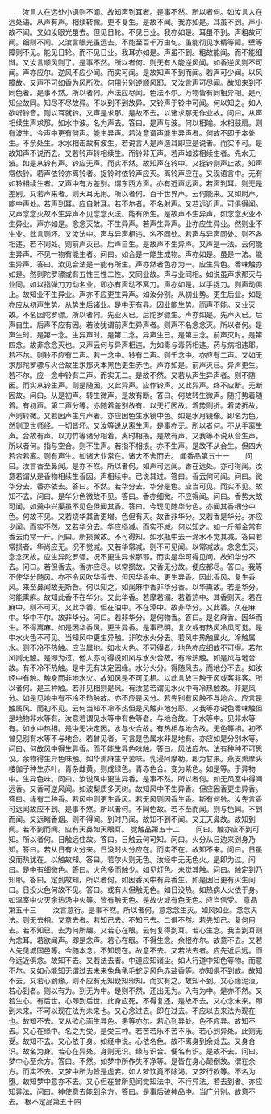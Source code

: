 <!-- { "loadSidebar": true } -->
　　汝言人在远处小语则不闻。故知声到耳者。是事不然。所以者何。如汝言人在远处语。从声有声。相续转微。更不复生。是故不闻。我亦如是。耳虽不到。声小故不闻。又如汝眼光虽去。但见日轮。不见日业。我亦如是。耳虽不到。声粗故可闻。细则不闻。又汝言眼光虽远去。不能至百千万由旬。虽能彻见水精等障。壁等障则不见。能见日轮。而不见日业。我耳亦如是。声虽不到。粗故能闻。而不能细辩。又汝言顺风则了。是事不然。所以者何。则无有人能逆风闻。如香逆风则不可闻。声亦应尔。逆风不应少闻。而实可闻。是故知声不到而闻。若声可少闻。以风障故。又声不可如香为风所吹。何用分别逆顺风耶。又汝言声可尽闻。故知来到不同色者。是事不然。所以者何。声法应尽闻。色法不尔。万物皆有同相异相。是可知尘故同。知尽不尽故异。不以到不到故异。又铃声于铃中可闻。何以知之。如人欲听铃音。则以耳就铃。又声是求那。是故不去。以诸求那无作业故。问曰。从声相续生声求那。如水中波。名为声去。答曰。是声与波。何以相喻。水相鼓扇。则有波生。今声中更有何声。能生异声。若汝意谓声能生异声者。何故不即于本处生。不余处生。水水相击故有波生。若说言人是声造耳即应是说者。而实不可。是故知声不说而去。又若铃声转相续生。而铃非无声。若声如波相续生者。先水无波。如是从铃有声。铃应无声。而实不然。故知声在铃中。又捉铃则声止故。知声常依铃。若声依铃亦离铃者。捉铃时依铃声应灭。离铃声应在。又现语言中。无有如铃相续生者。又声中有方差别。谓东西方声。亦有近声远声。若声到耳。则无是差别。又若声来者。则天耳无用。所以者何。百千世界声。云何能来。又如射声。能中声处。若声到耳。应自射耳。若不尔者。不名射声。又若远近声。可俱得闻。又声念念灭故不生异声不见念念灭法。能有所生。是故声不生异声。如念念灭业不生异业。声亦如是。念念灭故。不生异声。若声生异声。业亦应生异业。然则业不生业。此言则坏。又汝法中。声与异声相违。名不同处。若声与异声同处。则不各相违。若不同处。则前声灭已。后声自生。是故声不生异声。又声是一法。云何能生异声。不见一物有能生者。问曰。如合是一能生成物。声亦如是。虽是一法。能生异声。答曰。汝见合法是一能有所生。声亦然者色亦为一。应生异色。香味触亦如是。然则陀罗骠或有五性三性二性。又同业故。声与业同相。如说虽声求那灭与业同。如以指弹刀刀动名业。即亦有声动不离刀。声亦如是。以手捉刀。则声动俱止。故知业不生异业。声亦不应更生异声。如汝分别。从初业势。更生后业。如是亦应从初声生势。从势生后诸业。是中无有异。因业能生势。而声不能。又业灭故。不名因陀罗骠。所以者何。先业灭已。后陀罗骠生。声亦如是。先声灭已。后声自生。后声不应有因。若汝犹谓前声生异声者。则声不名念念灭。所以者何。是声生时。是第一念。生异声时。是第二念。异声生已。是第三念。前声灭时。是第四念。故非念念灭也。又声云何与异声相违。为如毒与毒药相违。药与病相违耶。若不尔。则铃不应有二声。若一念中。铃有二声。则千念中。亦应有二声。又如无求那陀罗骠与火合故生求那灭本黑色更生赤色。声亦如是。前声灭已。异声更生。若不尔。应一念中铃有二声。而实无二。是故不然。又若从声生异声者。则不随因。而实从铃生声。则是随因。又此异声。应作铃声。又此异声。终不应断。无断因故。问曰。从是初声。转生微声。是故有断。答曰。何故转生微声。随打势着随着。有初声。第二声分等。亦随着差别故有。以无打因故。着势则折。着势折故。声则转微。又若因声生异声者。亦应因色生水镜中色。如是水月镜像。即名为色。然则卫世师经。一切皆坏。又汝等说从离生声。是事亦无。所以者何。不从手离生声。合故有声。以刀竹等诸分相着。离时相掁。是故有声。又我等不说从合生声。所以者何。指与空合。则不生声。若指不相掁。亦不生声。是故不从合生。但四大若合若离。则有声生。如诸大业常在。诸大不舍而去。
闻香品第五十一
　　问曰。汝言香至鼻闻。是亦不然。所以者何。如声可远闻。香在远处。亦可得闻。汝意若谓从是香物相续生香因。声相续中。已说其过。答曰。香云何可闻。问曰。微华分去。香亦依去。答曰。不然。若华分去。华分是色。应当可见。而实不见。故知不去。问曰。是华分色微故不见。答曰。香亦细微。不应得闻。问曰。香势大故可闻。如羹中兴渠虽不见色但闻其香。答曰。今现见随华分色。亦闻其香细分中色。何故不见。又若烧华其香更增。色但有灭。故香非华分。又若香是华分。亦应少闻。而实不然。又若华分去。华应损减。而实不减。何以知之。如一斤郁金常有香去而常一斤。问曰。所损微故。不可得知。如水瓶中去一渧水不觉其减。答曰若常损者。华尚应无。况不觉减。又若华常减。则不可见闻。以常减故。念念生灭。念念灭故。应生异陀罗骠。况不更生异求那耶。而实是华可得见闻。故知华分不去。问曰。若但香去。香亦应尽。以常损故。又香无分故。便应都尽。答曰。我等不使华分随风。亦不令风吹华香去。但因华香中。更生异香。因此香风。复生香风。来至鼻闻故无斯咎。何以知之。如闻麻中香非华分香。以华熏故。若是华分。何能熏麻。故知此香不在华分。又此华香。若摩若搦。若着热中。其香则灭。若在麻中。则不可灭。又此华香。但在油中。不在滓中。故非华分。又此香。久在麻中。华中不尔。故非华分。问曰。若非华分。是何物香。答曰。是名麻香。因华而生。不得离麻。如是因华香风。更生异香。是事已明。复次或有热风冷风可觉。是中水火色不可见。当知风中更生异触。非吹水火分去。若风中热触属火。冷触属水。则不冷不热触。应当属地。如水火色。不可得者。地色亦应细故不可得。若尔风则无触。是即为过。他人亦可得说如风与水火合故。有冷热触。如是风与地合故。有不冷不热触。是中无有决定因缘。水分火分。得随风去。而地分不去。如汝经中有触。触身而非地水火。故知风是不可见相。以此言故三触于风或客非客。所以者何。是三种触。若非见相则是风。有汝意若谓见水火中有冷热触故。非是风分。如是见地中有不冷不热触故。亦不应是风分。若先别有风触不与地合。应言是触属风。而初不见。云何当知不冷不热但是风触非地分耶。又我等亦说色香味触但是地物非水等有。汝意若谓见水等中有色等者。与地合故。于水等中。见非水等有。如水中热相。是中无决定因。水与火合故。有热相与地合故。无色等相。初不曾见别有水等不与地合。若曾见者。可言是色属水非是地有。亦应如是分别水等。问曰。何故风中得生异香。而不能生异色味触。答曰。风法应尔。法有种种不可思议。余物得生异色味触。如华熏麻生辛苦味。乳浸阿摩勒。即为甘果。燕支熏摩头楼伽子种生赤叶。青杂雌黄。则成绿色。青赤色合。变为紫色。如是等。于异物中。生异色味。问曰。汝说风中更生异香。是事不然。所以者何。如无风室中得闻远香。又香可逆风闻。如波梨质多天树。故知风中不生异香。但应因香更生异香。答曰。缘有二种香。若风中则更生香风。若无风则因香生香。斯有何咎。汝先言香可远闻故应不到。是事不然。所以者何。不同色故。若不至而闻。则与色同。不到而闻。又远睹香烟。则不得闻。到时乃闻。故知不到不闻。又无天鼻故。故知到闻。若不到而闻。应有天鼻如天眼耳。
觉触品第五十二
　　问曰。触亦应不到可知。所以者何。日触远住故。答曰。日触云何可知。问曰。火分从日边来到身乃知。答曰。若从日有火分来。日没时火分应在。而实不在。故知不来。问曰。日虽没而热犹在。以触故知。答曰。若尔火则无色。汝经中无无色火。是即为过。问曰。是中有细微色。答曰。火色多而触少。如见灯色。未觉其触。问曰。触定到乃知耶。答曰。定到故知。所以者何。如因香风中有异香生。如是因日更有火生问曰。日没火色何故不见。答曰。或有火但触无色。如日没热。如热病人火依于身。如温室中火灭余热汤中火等。皆有触无色。是故火或有色无色。应当信受。
意品第五十三
　　汝言意行。是事不然。所以者何。意念念生灭。如风如业。念念灭法。则无去相。又意去者。若知已去。不知已去。二俱不然。若先知已。复何用去。若不知已。去为何所趣。又若心在眼。云何复得到耳。若心生念。我当到耳则为念耳。若欲闻声。即是念声。若心在眼。不得生念。余根亦尔。故意不去。又若人先见城国邑等。今随本念。不知现在。故意不去。又若法去者。应先近后远。而今远近俱念。故知不去。又若法去者。中道应知诸尘。如人行道中知色等物。而意不尔。又如心能知无谓过去未来兔角龟毛蛇足风色赤盐香等。亦知俱不到故。故知不去。又若心到缘。则不应有无知疑知邪知。而实有之。故知不到。又心缘泥洹。若心到者。则以有为。到无为中。是则不然。还出无为。入有为中。是亦不然。又若生心。有后世。心即到后世。此身应死。不得复还。是故不去。又心念未来。即到未来。不可以现在法为未来也。又心念过去。即在过去。不应以去来法为现在也。故知不去。又从欲心面生异色。恚等亦尔。若心到异处。色不应异。故知不去。又心在缘中。名之为受。是受三种。若苦若乐不苦不乐。若心到异处。此则无受。故知不去。又心依于身。如经中说。心依名色。故不离身到余处去。又身合识。故名为身。若心在异处。身则无识。缘与识合。便名有识。是故不去。问曰。梦中心至余方。答曰。不然。如梦中所作失不净等。是皆在身心颠倒故。谓在余方。而实不去。又梦中所为皆是虚妄。如人梦饮竟不除渴。又梦行欲等。不名为堕。故知梦中意亦不去。又心但在曾所见闻觉知法中。不行异法。若去到者。亦应知异法。问曰。神使意去能到余方。答曰。是事后破神品中。当广分别。故意不去。
根不定品第五十四

